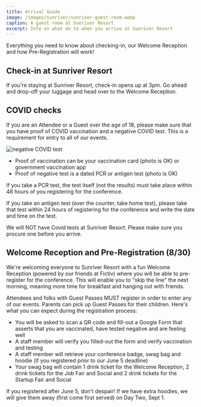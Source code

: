 ```yaml
---
title: Arrival Guide
image: /images/sunriver/sunriver-guest-room.webp
caption: A guest room at Sunriver Resort
excerpt: Info on what do to when you arrive at Sunriver Resort
---
```

Everything you need to know about checking-in, our Welcome Reception and how Pre-Registration will work!

## Check-in at Sunriver Resort

If you're staying at Sunriver Resort, check-in opens up at 3pm. Go ahead and drop-off your luggage and head over to the Welcome Reception.

## COVID checks

If you are an Attendee or a Guest over the age of 18, please make sure that you have proof of COVID vaccination and a negative COVID test. This is a requirement for entry to all of our events. 

![negative COVID test](/images/covid-test.jpg)

- Proof of vaccination can be your vaccination card (photo is OK) or government vaccination app
- Proof of negative test is a dated PCR or antigen test (photo is OK)

If you take a PCR test, the test itself (not the results) must take place within 48 hours of you registering for the conference.

If you take an antigen test (over the counter, take home test), please take that test within 24 hours of registering for the conference and write the date and time on the test.

<div class="highlight warning">We will NOT have Covid tests at Sunriver Resort. Please make sure you procure one before you arrive.</div>

## Welcome Reception and Pre-Registration (8/30)

We're welcoming everyone to Sunriver Resort with a fun Welcome Reception (powered by our friends at Fictiv) where you will be able to pre-register for the conference. This will enable you to "skip the line" the next morning, meaning more time for breakfast and hanging out with friends. 

Attendees and folks with Guest Passes MUST register in order to enter any of our events. Parents can pick up Guest Passes for their children. Here's what you can expect during the registration process:

- You will be asked to scan a QR code and fill-out a Google Form that asserts that you are vaccinated, have tested negative and are feeling well
- A staff member will verify you filled-out the form and verify vaccination and testing
- A staff member will retrieve your conference badge, swag bag and hoodie (if you registered prior to our June 5 deadline)
- Your swag bag will contain 1 drink ticket for the Welcome Reception, 2 drink tickets for the Job Fair and Social and 2 drink tickets for the Startup Fair and Social

If you registered after June 5, don't despair! If we have extra hoodies, we will give them away (first come first served) on Day Two, Sept 1.
